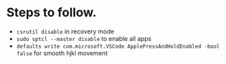 # Steps to follow.

- `csrutil disable` in recovery mode
- `sudo sptcl --master disable` to enable all apps 
- `defaults write com.microsoft.VSCode ApplePressAndHoldEnabled -bool false` for smooth hjkl movement

